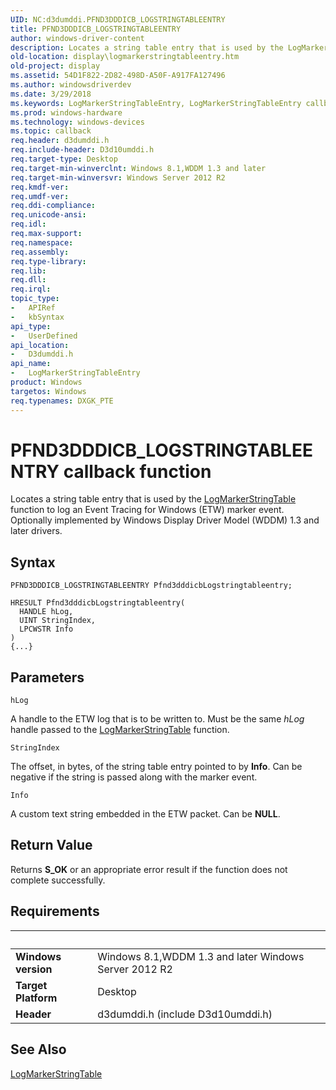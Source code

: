 ```yaml
---
UID: NC:d3dumddi.PFND3DDDICB_LOGSTRINGTABLEENTRY
title: PFND3DDDICB_LOGSTRINGTABLEENTRY
author: windows-driver-content
description: Locates a string table entry that is used by the LogMarkerStringTable function to log an Event Tracing for Windows (ETW) marker event. Optionally implemented by Windows Display Driver Model (WDDM) 1.3 and later drivers.
old-location: display\logmarkerstringtableentry.htm
old-project: display
ms.assetid: 54D1F822-2D82-498D-A50F-A917FA127496
ms.author: windowsdriverdev
ms.date: 3/29/2018
ms.keywords: LogMarkerStringTableEntry, LogMarkerStringTableEntry callback function [Display Devices], PFND3DDDICB_LOGSTRINGTABLEENTRY, d3dumddi/LogMarkerStringTableEntry, display.logmarkerstringtableentry
ms.prod: windows-hardware
ms.technology: windows-devices
ms.topic: callback
req.header: d3dumddi.h
req.include-header: D3d10umddi.h
req.target-type: Desktop
req.target-min-winverclnt: Windows 8.1,WDDM 1.3 and later
req.target-min-winversvr: Windows Server 2012 R2
req.kmdf-ver: 
req.umdf-ver: 
req.ddi-compliance: 
req.unicode-ansi: 
req.idl: 
req.max-support: 
req.namespace: 
req.assembly: 
req.type-library: 
req.lib: 
req.dll: 
req.irql: 
topic_type:
-	APIRef
-	kbSyntax
api_type:
-	UserDefined
api_location:
-	D3dumddi.h
api_name:
-	LogMarkerStringTableEntry
product: Windows
targetos: Windows
req.typenames: DXGK_PTE
---
```



# PFND3DDDICB_LOGSTRINGTABLEENTRY callback function
Locates a string table entry that is used by the <a href="https://msdn.microsoft.com/DDB42924-5C28-4737-92C1-4FB7A00B09AA">LogMarkerStringTable</a> function to log an Event Tracing for Windows (ETW) marker event. Optionally implemented by Windows Display Driver Model (WDDM) 1.3 and later drivers.

## Syntax

```
PFND3DDDICB_LOGSTRINGTABLEENTRY Pfnd3dddicbLogstringtableentry;

HRESULT Pfnd3dddicbLogstringtableentry(
  HANDLE hLog,
  UINT StringIndex,
  LPCWSTR Info
)
{...}
```

## Parameters

`hLog`

A handle to the ETW log that is to be written to. Must be the same <i>hLog</i> handle passed to the <a href="https://msdn.microsoft.com/DDB42924-5C28-4737-92C1-4FB7A00B09AA">LogMarkerStringTable</a> function.

`StringIndex`

The offset, in bytes, of the string table entry pointed to by <b>Info</b>. Can be negative if the string is passed along with the marker event.

`Info`

A custom text string embedded in the ETW packet. Can be <b>NULL</b>.


## Return Value

Returns <b>S_OK</b> or an appropriate error result if the function does not complete successfully.


## Requirements
| &nbsp; | &nbsp; |
| ---- |:---- |
| **Windows version** | Windows 8.1,WDDM 1.3 and later Windows Server 2012 R2 |
| **Target Platform** | Desktop |
| **Header** | d3dumddi.h (include D3d10umddi.h) |

## See Also

<a href="https://msdn.microsoft.com/DDB42924-5C28-4737-92C1-4FB7A00B09AA">LogMarkerStringTable</a>